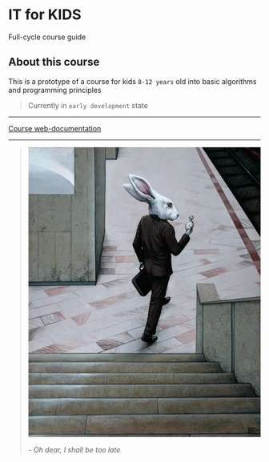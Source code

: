 # IT for KIDS

Full-cycle course guide

## About this course

This is a prototype of a course for kids `8-12 years` old into basic algorithms and programming principles

> Currently in `early development` state

---

[Course web-documentation]('https://github.com/atre/it-for-kids/tree/master/docs')

---

> ![Rabbit](/docs/images/header-rabbit.jpg)
>
> *- Oh dear, I shall be too late*